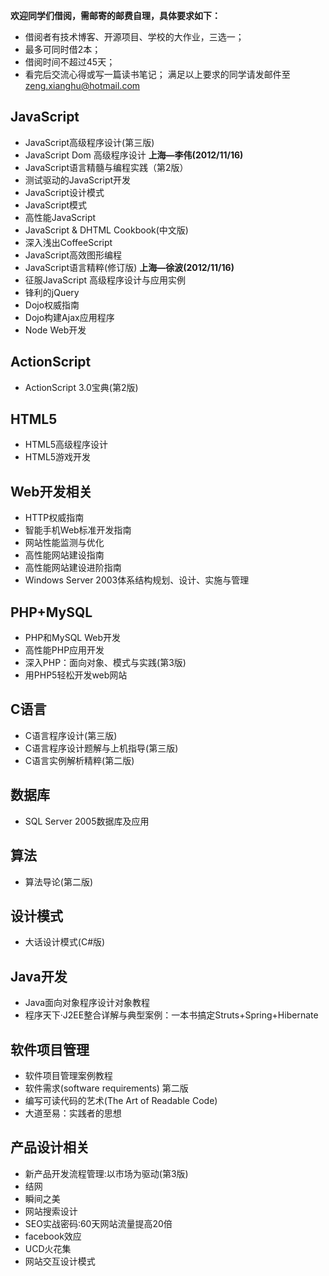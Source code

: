 **欢迎同学们借阅，需邮寄的邮费自理，具体要求如下：**
  * 借阅者有技术博客、开源项目、学校的大作业，三选一； 
  * 最多可同时借2本；
  * 借阅时间不超过45天；
  * 看完后交流心得或写一篇读书笔记；
满足以上要求的同学请发邮件至[zeng.xianghu@hotmail.com](mailto:zeng.xianghu@hotmail.com)

## JavaScript

* JavaScript高级程序设计(第三版)
* JavaScript Dom 高级程序设计   **上海—李伟(2012/11/16)**
* JavaScript语言精髓与编程实践（第2版）
* 测试驱动的JavaScript开发
* JavaScript设计模式
* JavaScript模式
* 高性能JavaScript
* JavaScript & DHTML Cookbook(中文版)
* 深入浅出CoffeeScript
* JavaScript高效图形编程
* JavaScript语言精粹(修订版)   **上海—徐波(2012/11/16)**
* 征服JavaScript 高级程序设计与应用实例
* 锋利的jQuery
* Dojo权威指南
* Dojo构建Ajax应用程序
* Node Web开发

## ActionScript

* ActionScript 3.0宝典(第2版)

## HTML5

* HTML5高级程序设计
* HTML5游戏开发

## Web开发相关

* HTTP权威指南
* 智能手机Web标准开发指南
* 网站性能监测与优化
* 高性能网站建设指南
* 高性能网站建设进阶指南
* Windows Server 2003体系结构规划、设计、实施与管理

## PHP+MySQL

* PHP和MySQL Web开发
* 高性能PHP应用开发
* 深入PHP：面向对象、模式与实践(第3版)
* 用PHP5轻松开发web网站

## C语言

* C语言程序设计(第三版)
* C语言程序设计题解与上机指导(第三版)
* C语言实例解析精粹(第二版)

## 数据库

* SQL Server 2005数据库及应用

## 算法

* 算法导论(第二版)

## 设计模式

* 大话设计模式(C#版)

## Java开发

* Java面向对象程序设计对象教程
* 程序天下·J2EE整合详解与典型案例：一本书搞定Struts+Spring+Hibernate

## 软件项目管理

* 软件项目管理案例教程
* 软件需求(software requirements) 第二版
* 编写可读代码的艺术(The Art of Readable Code)
* 大道至易：实践者的思想

## 产品设计相关

* 新产品开发流程管理:以市场为驱动(第3版) 
* 结网
* 瞬间之美
* 网站搜索设计
* SEO实战密码:60天网站流量提高20倍 
* facebook效应
* UCD火花集
* 网站交互设计模式